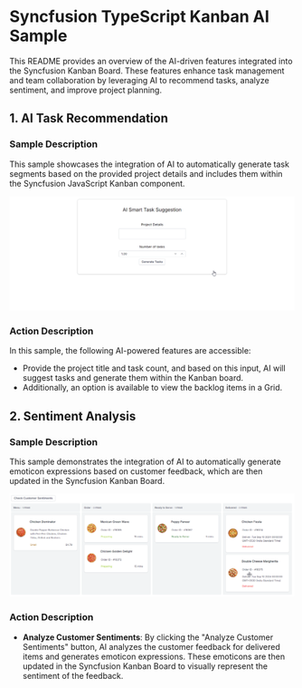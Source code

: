 # Syncfusion TypeScript Kanban AI Sample

This README provides an overview of the AI-driven features integrated into the Syncfusion Kanban Board. These features enhance task management and team collaboration by leveraging AI to recommend tasks, analyze sentiment, and improve project planning.

## 1. AI Task Recommendation

### Sample Description

This sample showcases the integration of AI to automatically generate task segments based on the provided project details and includes them within the Syncfusion JavaScript Kanban component.

![AI Task Recommendation Example](../gif-images/kanban/task-recommendation.gif)

### Action Description

In this sample, the following AI-powered features are accessible:

- Provide the project title and task count, and based on this input, AI will suggest tasks and generate them within the Kanban board.
- Additionally, an option is available to view the backlog items in a Grid.

## 2. Sentiment Analysis

### Sample Description

This sample demonstrates the integration of AI to automatically generate emoticon expressions based on customer feedback, which are then updated in the Syncfusion Kanban Board.

![Sentiment Analysis Example](../gif-images/kanban/sentiment-analysis.gif)

### Action Description

- **Analyze Customer Sentiments**: By clicking the "Analyze Customer Sentiments" button, AI analyzes the customer feedback for delivered items and generates emoticon expressions. These emoticons are then updated in the Syncfusion Kanban Board to visually represent the sentiment of the feedback.


